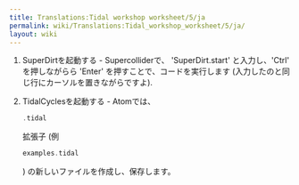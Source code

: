 ```yaml
---
title: Translations:Tidal workshop worksheet/5/ja
permalink: wiki/Translations:Tidal_workshop_worksheet/5/ja/
layout: wiki
---
```


1.  SuperDirtを起動する - Supercolliderで、 'SuperDirt.start'
    と入力し、'Ctrl' を押しながらら 'Enter'
    を押すことで、コードを実行します
    (入力したのと同じ行にカーソルを置きながらですよ).
2.  TidalCyclesを起動する - Atomでは、
    ``` Haskell
    .tidal
    ```

    拡張子 (例

    ``` Haskell
    examples.tidal
    ```

    ) の新しいファイルを作成し、保存します。
